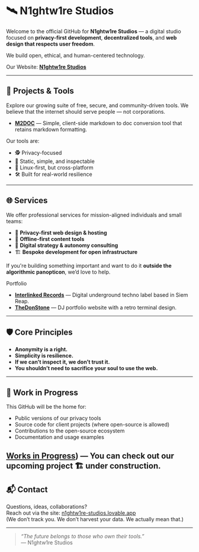 # 🛰️ N1ghtw1re Studios

Welcome to the official GitHub for **N1ghtw1re Studios** — a digital studio focused on **privacy-first development**, **decentralized tools**, and **web design that respects user freedom**.

We build open, ethical, and human-centered technology.

Our Website: **[N1ghtw1re Studios](https://n1ghtw1re-studios.lovable.app)**

---

## 🧰 Projects & Tools

Explore our growing suite of free, secure, and community-driven tools. We believe that the internet should serve people — not corporations.

- **[M2DOC](https://deft-blancmange-70482c.netlify.app/)** — Simple, client-side markdown to doc conversion tool that retains markdown formatting. 

Our tools are:
- 🕵️ Privacy-focused
- 🧱 Static, simple, and inspectable
- 🐧 Linux-first, but cross-platform
- 🛠️ Built for real-world resilience

---

## 🌐 Services

We offer professional services for mission-aligned individuals and small teams:
- 🔐 **Privacy-first web design & hosting**
- 💾 **Offline-first content tools**
- 🧠 **Digital strategy & autonomy consulting**
- 🏗️ **Bespoke development for open infrastructure**

If you're building something important and want to do it **outside the algorithmic panopticon**, we’d love to help.

Portfolio
- **[Interlinked Records](https://interlinked-records.lovable.app/)** — Digital underground techno label based in Siem Reap.
- **[TheDonStone](https://thedonstone.lovable.app/)** — DJ portfolio website with a retro terminal design.  
---

## 🛡️ Core Principles

- **Anonymity is a right.**
- **Simplicity is resilience.**
- **If we can’t inspect it, we don’t trust it.**
- **You shouldn’t need to sacrifice your soul to use the web.**

---

## 🚧 Work in Progress

This GitHub will be the home for:
- Public versions of our privacy tools
- Source code for client projects (where open-source is allowed)
- Contributions to the open-source ecosystem
- Documentation and usage examples

**[Works in Progress](https://github.com/stars/n1ghtw1re/lists/n1ghtw1re-in-progress))** — You can check out our upcoming project 🏗️ under construction.
---

## 📬 Contact

Questions, ideas, collaborations?  
Reach out via the site: [n1ghtw1re-studios.lovable.app](https://n1ghtw1re-studios.lovable.app/)  
(We don’t track you. We don’t harvest your data. We actually mean that.)

---

> _“The future belongs to those who own their tools.”_  
> — N1ghtw1re Studios

